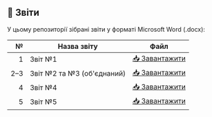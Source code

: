 ## 📄 Звіти

У цьому репозиторії зібрані звіти у форматі Microsoft Word (.docx):

| № | Назва звіту | Файл |
|--:|-------------|------|
| 1 | Звіт №1     | [📥 Завантажити](docs-zvits/zvit-1.docx) |
| 2–3 | Звіт №2 та №3 (об'єднаний) | [📥 Завантажити](docs-zvits/zvit-2-and-3.docx) |
| 4 | Звіт №4     | [📥 Завантажити](docs-zvits/zvit-4.docx) |
| 5 | Звіт №5     | [📥 Завантажити](docs-zvits/zvit-5.docx) |
